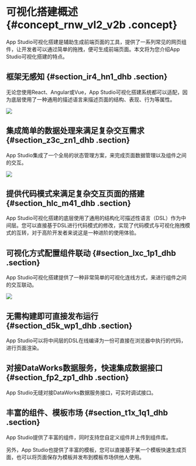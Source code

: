 # 可视化搭建概述 {#concept_rnw_vl2_v2b .concept}

App Studio可视化搭建是辅助生成前端页面的工具，提供了一系列常见的网页组件，让开发者可以通过简单的拖拽，便可生成前端页面。本文将为您介绍App Studio可视化搭建的特点。

## 框架无感知 {#section_ir4_hn1_dhb .section}

无论您使用React、Angular或Vue，App Studio可视化搭建系统都可以适配，因为底层使用了一种通用的描述语言来描述页面的结构、表现、行为等属性。

![](http://static-aliyun-doc.oss-cn-hangzhou.aliyuncs.com/assets/img/17731/15609219359699_zh-CN.png)

## 集成简单的数据处理来满足复杂交互需求 {#section_z3c_zn1_dhb .section}

App Studio集成了一个全局的状态管理方案，来完成页面数据管理以及组件之间的交互。

![](http://static-aliyun-doc.oss-cn-hangzhou.aliyuncs.com/assets/img/17731/156092193540906_zh-CN.png)

## 提供代码模式来满足复杂交互页面的搭建 {#section_hlc_m41_dhb .section}

App Studio可视化搭建的底层使用了通用的结构化可描述性语言（DSL）作为中间层。您可以直接基于DSL进行代码模式的修改，实现了代码模式与可视化拖拽模式的互转，对于高阶开发者来说这是一种进阶的使用体验。

## 可视化方式配置组件联动 {#section_lxc_1p1_dhb .section}

App Studio可视化搭建提供了一种非常简单的可视化连线方式，来进行组件之间的交互联动。

![](http://static-aliyun-doc.oss-cn-hangzhou.aliyuncs.com/assets/img/17731/156092193540911_zh-CN.png)

## 无需构建即可直接发布运行 {#section_d5k_wp1_dhb .section}

App Studio可以将中间层的DSL在线编译为一份可直接在浏览器中执行的代码，进行页面渲染。

## 对接DataWorks数据服务，快速集成数据接口 {#section_fp2_zp1_dhb .section}

App Studio无缝对接DataWorks数据服务接口，可实时调试接口。

## 丰富的组件、模板市场 {#section_t1x_1q1_dhb .section}

App Studio提供了丰富的组件，同时支持您自定义组件并上传到组件库。

另外，App Studio也提供了丰富的模板，您可以直接基于某一个模板快速生成页面，也可以将页面保存为模板并发布到模板市场供他人使用。

